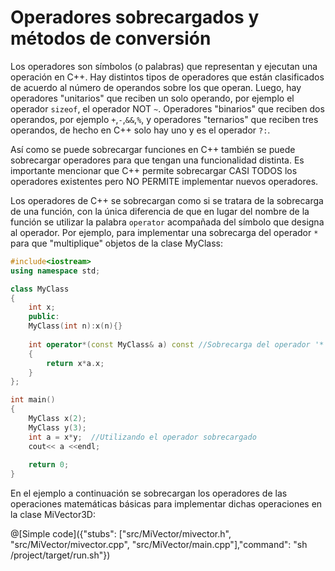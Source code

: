 # Operadores sobrecargados y métodos de conversión

Los operadores son símbolos (o palabras) que representan y ejecutan una operación en C++. Hay distintos tipos de operadores que están
clasificados de acuerdo al número de operandos sobre los que operan. Luego, hay operadores "unitarios" que reciben un solo operando,
por ejemplo el operador `sizeof`, el operador NOT `~`. Operadores "binarios" que reciben dos operandos, por ejemplo `+`,`-`,`&&`,`%`,
y operadores "ternarios" que reciben tres operandos, de hecho en C++ solo hay uno y es  el operador `?:`.

Así como se puede sobrecargar funciones en C++ también se puede sobrecargar operadores para que tengan una funcionalidad distinta. Es
importante mencionar que C++ permite sobrecargar CASI TODOS los operadores existentes pero NO PERMITE implementar nuevos operadores. 

Los operadores de C++ se sobrecargan como si se tratara de la sobrecarga de una función, con la única diferencia de que en lugar del
nombre de la función se utilizar la palabra `operator` acompañada del símbolo que designa al operador. Por ejemplo, para implementar
una sobrecarga del operador `*` para que "multiplique" objetos de la clase MyClass:

```C++ runnable
#include<iostream>
using namespace std;

class MyClass
{
	int x;
	public:
	MyClass(int n):x(n){}
	
	int operator*(const MyClass& a) const //Sobrecarga del operador '*' 
	{
		return x*a.x;
	}
}; 

int main()
{
	MyClass x(2);
    MyClass y(3);
    int a = x*y;  //Utilizando el operador sobrecargado
    cout<< a <<endl;
	
	return 0;
}
```

En el ejemplo a continuación se sobrecargan los operadores de las operaciones matemáticas básicas para implementar dichas operaciones
en la clase MiVector3D:

@[Simple code]({"stubs": ["src/MiVector/mivector.h", "src/MiVector/mivector.cpp", "src/MiVector/main.cpp"],"command": "sh /project/target/run.sh"})
